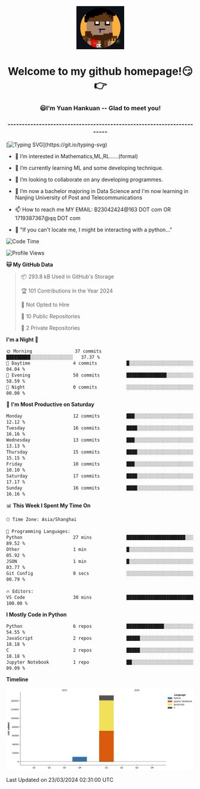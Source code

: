 <div align=center>
  <img width=128 src="image/figure.png">
</div>
<h1 align="center">Welcome to my github homepage!😏👉</h1>
<h3 align="center" >😃I’m Yuan Hankuan -- Glad to meet you!</h3>
<h3 align="center" >----------------------------------------------------------------------</h3>

  [![Typing SVG](https://readme-typing-svg.herokuapp.com?font=Fira+Code&pause=1000&random=false&width=450&lines=Here's+my+personal+infomation:)](https://git.io/typing-svg)

- 👀 I’m interested in Mathematics,ML,RL......(formal)
  
- 🌱 I’m currently learning ML and some developing technique.
  
- 💞️ I’m looking to collaborate on any developing programmes.
  
- 🍉 I’m now a bachelor majoring in Data Science and I'm now learning in Nanjing University of Post and Telecommunications
  
- 📫 How to reach me MY EMAIL: B23042424@163 DOT com OR 1719387367@qq DOT com

- 🐍 "If you can't locate me, I might be interacting with a python..."

<!--START_SECTION:waka-->
![Code Time](http://img.shields.io/badge/Code%20Time-12%20hrs-blue)

![Profile Views](http://img.shields.io/badge/Profile%20Views-475-blue)

**🐱 My GitHub Data** 

> 📦 293.8 kB Used in GitHub's Storage 
 > 
> 🏆 101 Contributions in the Year 2024
 > 
> 🚫 Not Opted to Hire
 > 
> 📜 10 Public Repositories 
 > 
> 🔑 2 Private Repositories 
 > 
**I'm a Night 🦉** 

```text
🌞 Morning                37 commits          █████████░░░░░░░░░░░░░░░░   37.37 % 
🌆 Daytime                4 commits           █░░░░░░░░░░░░░░░░░░░░░░░░   04.04 % 
🌃 Evening                58 commits          ███████████████░░░░░░░░░░   58.59 % 
🌙 Night                  0 commits           ░░░░░░░░░░░░░░░░░░░░░░░░░   00.00 % 
```
📅 **I'm Most Productive on Saturday** 

```text
Monday                   12 commits          ███░░░░░░░░░░░░░░░░░░░░░░   12.12 % 
Tuesday                  16 commits          ████░░░░░░░░░░░░░░░░░░░░░   16.16 % 
Wednesday                13 commits          ███░░░░░░░░░░░░░░░░░░░░░░   13.13 % 
Thursday                 15 commits          ████░░░░░░░░░░░░░░░░░░░░░   15.15 % 
Friday                   10 commits          ███░░░░░░░░░░░░░░░░░░░░░░   10.10 % 
Saturday                 17 commits          ████░░░░░░░░░░░░░░░░░░░░░   17.17 % 
Sunday                   16 commits          ████░░░░░░░░░░░░░░░░░░░░░   16.16 % 
```


📊 **This Week I Spent My Time On** 

```text
🕑︎ Time Zone: Asia/Shanghai

💬 Programming Languages: 
Python                   27 mins             ██████████████████████░░░   89.52 % 
Other                    1 min               █░░░░░░░░░░░░░░░░░░░░░░░░   05.92 % 
JSON                     1 min               █░░░░░░░░░░░░░░░░░░░░░░░░   03.77 % 
Git Config               0 secs              ░░░░░░░░░░░░░░░░░░░░░░░░░   00.79 % 

🔥 Editors: 
VS Code                  30 mins             █████████████████████████   100.00 % 
```

**I Mostly Code in Python** 

```text
Python                   6 repos             ██████████████░░░░░░░░░░░   54.55 % 
JavaScript               2 repos             █████░░░░░░░░░░░░░░░░░░░░   18.18 % 
C                        2 repos             █████░░░░░░░░░░░░░░░░░░░░   18.18 % 
Jupyter Notebook         1 repo              ██░░░░░░░░░░░░░░░░░░░░░░░   09.09 % 
```



**Timeline**

![Lines of Code chart](https://raw.githubusercontent.com/WilbertYuan/WilbertYuan/main/assets/bar_graph.png)


 Last Updated on 23/03/2024 02:31:00 UTC
<!--END_SECTION:waka-->

<!---
WilbertYuan/WilbertYuan is a ✨ special ✨ repository because its `README.md` (this file) appears on your GitHub profile.
You can click the Preview link to take a look at your changes.
--->
